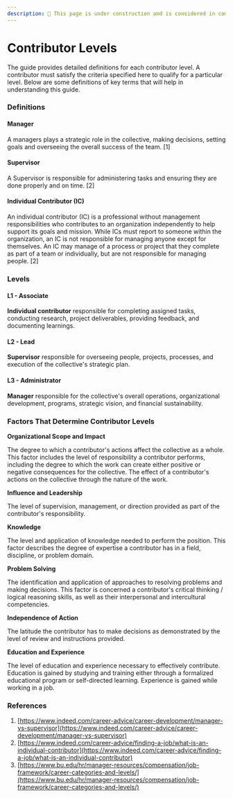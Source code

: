 ```yaml
---
description: 🚧 This page is under construction and is considered in complete 🚧
---
```


# Contributor Levels

The guide provides detailed definitions for each contributor level. A contributor must satisfy the criteria specified here to qualify for a particular level. Below are some definitions of key terms that will help in understanding this guide.

### Definitions

#### Manager

A managers plays a strategic role in the collective, making decisions, setting goals and overseeing the overall success of the team. \[1]

#### Supervisor

A Supervisor is responsible for administering tasks and ensuring they are done properly and on time. \[2]

#### Individual Contributor (IC)

An individual contributor (IC) is a professional without management responsibilities who contributes to an organization independently to help support its goals and mission. While ICs must report to someone within the organization, an IC is not responsible for managing anyone except for themselves. An IC may manage of a process or project that they complete as part of a team or individually, but are not responsible for managing people. \[2]

### Levels

#### L1 - Associate

**Individual contributor** responsible for completing assigned tasks, conducting research, project deliverables, providing feedback, and documenting learnings.

#### L2 - Lead

**Supervisor** responsible for overseeing people, projects, processes, and execution of the collective's strategic plan.

#### L3 - Administrator

**Manager** responsible for the collective's overall operations, organizational development, programs, strategic vision, and financial sustainability.

### Factors That Determine Contributor Levels

**Organizational Scope and Impact**

The degree to which a contributor's actions affect the collective as a whole. This factor includes the level of responsibility a contributor performs, including the degree to which the work can create either positive or negative consequences for the collective. The effect of a contributor's actions on the collective through the nature of the work.

**Influence and Leadership**

The level of supervision, management, or direction provided as part of the contributor's responsibility.

**Knowledge**

The level and application of knowledge needed to perform the position. This factor describes the degree of expertise a contributor has in a field, discipline, or problem domain.

**Problem Solving**

The identification and application of approaches to resolving problems and making decisions. This factor is concerned a contributor's critical thinking / logical reasoning skills, as well as their interpersonal and intercultural competencies.

**Independence of Action**

The latitude the contributor has to make decisions as demonstrated by the level of review and instructions provided.

**Education and Experience**

The level of education and experience necessary to effectively contribute. Education is gained by studying and training either through a formalized educational program or self-directed learning. Experience is gained while working in a job.

### References

1. [https://www.indeed.com/career-advice/career-development/manager-vs-supervisor](https://www.indeed.com/career-advice/career-development/manager-vs-supervisor)
2. [https://www.indeed.com/career-advice/finding-a-job/what-is-an-individual-contributor](https://www.indeed.com/career-advice/finding-a-job/what-is-an-individual-contributor)
3. [https://www.bu.edu/hr/manager-resources/compensation/job-framework/career-categories-and-levels/](https://www.bu.edu/hr/manager-resources/compensation/job-framework/career-categories-and-levels/)
